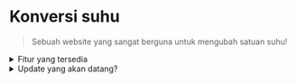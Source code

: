 

# Konversi suhu

> Sebuah website yang sangat berguna untuk mengubah satuan suhu!

<details>
      <summary> Fitur yang tersedia</summary>
      <ul>
        <li>Konversi suhu mulai dari celsius, fahrenheit, reamur, dan kelvin,</li>
        <li>Terdapat formula atau rumus dalam menghitung suhu,</li>
        <li>UI yang nyaman dipandang oleh mata dan sederhana.</li>
      </ul>
</details>
<details>
    <summary>Update yang akan datang?</summary>
    <ul>
      <li>Membuat tampilan menjadi lebih baik.</li>
    </ul>
</details>

<div align="center">
 
</div>
